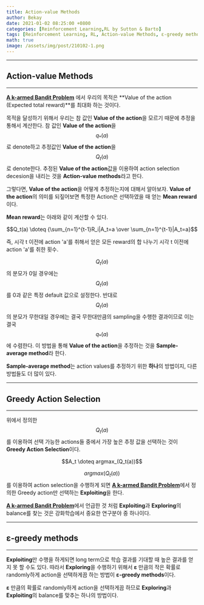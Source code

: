 ```yaml
---
title: Action-value Methods
author: Bekay
date: 2021-01-02 08:25:00 +0800
categories: [Reinforcement Learning,RL by Sutton & Barto]
tags: [Reinforcement Learning, RL, Action-value Methods, ε-greedy methods]
math: true
image: /assets/img/post/210102-1.png
---
```



---
## Action-value Methods
---
[**A k-armed Bandit Problem**](https://bekaykang.github.io/posts/RL-2-1/)
에서 우리의 목적은 **Value of the action (Expected total reward)**를 최대화 하는 것이다. 

목적을 달성하기 위해서 우리는 참 값인 **Value of the action**을 모르기 때문에 추정을 통해서 계산한다. 참 값인 **Value of the action**을 $$q_*(a)$$로 denote하고 추정값인 **Value of the action**을 $$Q_t(a)$$로 denote한다. 추정된 **Value of the action**값을 이용하여 action selection decesion을 내리는 것을 **Action-value methods**라고 한다.

그렇다면, **Value of the action**을 어떻게 추정하는지에 대해서 알아보자.
**Value of the action**의 의미를 되짚어보면 특정한 Action은 선택하였을 때 얻는 **Mean reward**이다.

**Mean reward**는 아래와 같이 계산할 수 있다.

<center> $$Q_t(a) \doteq {\sum_{n=1}^{t-1}R_i|A_t=a \over \sum_{n=1}^{t-1}|A_t=a}$$ </center>

즉, 시각 t 이전에 action 'a'를 취해서 얻은 모든 reward의 합 나누기 시각 t 이전에 action 'a'를 취한 횟수. 

$$Q_t(a)$$의 분모가 0일 경우에는 $$Q_t(a)$$를 0과 같은 특정 default 값으로 설정한다. 반대로 $$Q_t(a)$$의 분모가 무한대일 경우에는 결국 무한대만큼의 sampling을 수행한 결과이므로 이는 결국 $$q_*(a)$$에 수렴한다. 이 방법을 통해 **Value of the action**을 추정하는 것을 **Sample-average method**라 한다.

**Sample-average method**는 action values를 추정하기 위한 **하나**의 방법이지, 다른 방법들도 더 많이 있다.

---
## Greedy Action Selection
---
위에서 정의한 $$Q_t(a)$$를 이용하여 선택 가능한 actions들 중에서 가장 높은 추정 값을 선택하는 것이 **Greedy Action Selection**이다.

<center> $$A_t \doteq argmax_(Q_t(a))$$ </center>

$$argmax(Q_t(a))$$를 이용하여 action selection을 수행하게 되면 [**A k-armed Bandit Problem**](https://bekaykang.github.io/posts/RL-2-1/)에서 정의한 Greedy action만 선택하는 **Exploiting**을 한다.

[**A k-armed Bandit Problem**](https://bekaykang.github.io/posts/RL-2-1/)에서 언급한 것 처럼 **Exploiting**과 **Exploring**의 balance를 찾는 것은 강화학습에서 중요한 연구분야 중 하나이다. 

---
## ε-greedy methods
---
**Exploiting**만 수행을 하게되면 long term으로 학습 결과를 기대할 때 높은 결과를 얻지 못 할 수도 있다. 따라서 **Exploring**을 수행하기 위해서 **ε** 만큼의 작은 확률로 randomly하게 action을 선택하게끔 하는 방법이 **ε-greedy methods**이다.

**ε** 만큼의 확률로 randomly하게 action을 선택하게끔 하므로 **Exploring**과 **Exploiting**의 balance를 맞추는 하나의 방법이다.



